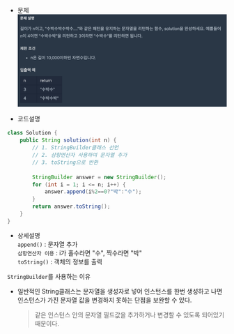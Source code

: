 * 문제
![](../../../img/taehyeon/수박수-문제.png)
  
* 코드설명
```java
class Solution {
    public String solution(int n) {
        // 1. StringBuilder클래스 선언
        // 2. 삼항연산자 사용하여 문자열 추가 
        // 3. toString으로 반환
        
        StringBuilder answer = new StringBuilder();
        for (int i = 1; i <= n; i++) {
            answer.append(i%2==0?"박":"수");
        }
        return answer.toString();
    }
}
```

* 상세설명  
`append()` : 문자열 추가   
  `삼항연산자 이용` : i가 홀수라면 "수", 짝수라면 "박"   
`toString()` : 객체의 정보를 출력


`StringBuilder`를 사용하는 이유  
* 일반적인 String클래스는 문자열을 생성자로 넣어 인스턴스를 한번 생성하고 나면 인스턴스가 가진 문자열 값을 변경하지 못하는 단점을 보완할 수 있다.  
  > 같은 인스턴스 안의 문자열 필드값을 추가하거나 변경할 수 있도록 되어있기 때문이다.